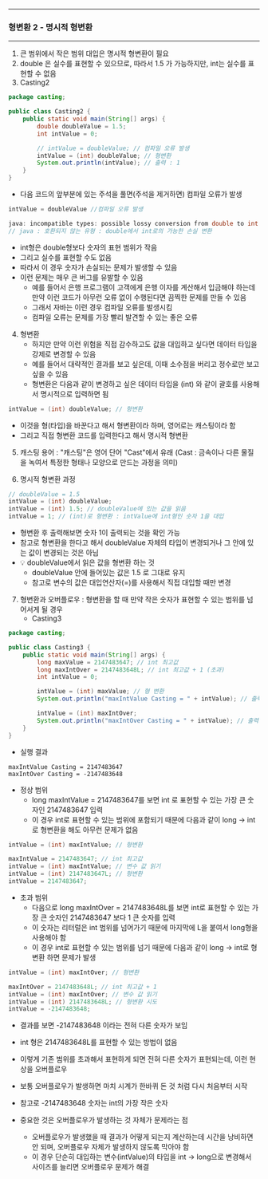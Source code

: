 -----
### 형변환 2 - 명시적 형변환
-----
1. 큰 범위에서 작은 범위 대입은 명시적 형변환이 필요
2. double 은 실수를 표현할 수 있으므로, 따라서 1.5 가 가능하지만, int는 실수를 표현할 수 없음
3. Casting2
```java
package casting;

public class Casting2 {
    public static void main(String[] args) {
        double doubleValue = 1.5;
        int intValue = 0;

        // intValue = doubleValue; // 컴파일 오류 발생
        intValue = (int) doubleValue; // 형변환
        System.out.println(intValue); // 출력 : 1
    }
}
```
  - 다음 코드의 앞부분에 있는 주석을 풀면(주석을 제거하면) 컴파일 오류가 발생
```java
intValue = doubleValue //컴파일 오류 발생
```
```java
java: incompatible types: possible lossy conversion from double to int
// java : 호환되지 않는 유형 : double에서 int로의 가능한 손실 변환
```
   - int형은 double형보다 숫자의 표현 범위가 작음
   - 그리고 실수를 표현할 수도 없음
   - 따라서 이 경우 숫자가 손실되는 문제가 발생할 수 있음
   - 이런 문제는 매우 큰 버그를 유발할 수 있음
     + 예를 들어서 은행 프로그램이 고객에게 은행 이자를 계산해서 입금해야 하는데 만약 이런 코드가 아무런 오류 없이 수행된다면 끔찍한 문제를 만들 수 있음
     + 그래서 자바는 이런 경우 컴파일 오류를 발생시킴
     + 컴파일 오류는 문제를 가장 빨리 발견할 수 있는 좋은 오류

4. 형변환
   - 하지만 만약 이런 위험을 직접 감수하고도 값을 대입하고 싶다면 데이터 타입을 강제로 변경할 수 있음
   - 예를 들어서 대략적인 결과를 보고 싶은데, 이때 소수점을 버리고 정수로만 보고 싶을 수 있음
   - 형변환은 다음과 같이 변경하고 싶은 데이터 타입을 (int) 와 같이 괄호를 사용해서 명시적으로 입력하면 됨
```java
intValue = (int) doubleValue; // 형변환
```
   - 이것을 형(타입)을 바꾼다고 해서 형변환이라 하며, 영어로는 캐스팅이라 함
   - 그리고 직접 형변환 코드를 입력한다고 해서 명시적 형변환

5. 캐스팅 용어 : "캐스팅"은 영어 단어 "Cast"에서 유래 (Cast : 금속이나 다른 물질을 녹여서 특정한 형태나 모양으로 만드는 과정을 의미)

6. 명시적 형변환 과정
```java
// doubleValue = 1.5
intValue = (int) doubleValue;
intValue = (int) 1.5; // doubleValue에 있는 값을 읽음
intValue = 1; // (int)로 형변환 : intValue에 int형인 숫자 1을 대입
```
  - 형변환 후 출력해보면 숫자 1이 출력되는 것을 확인 가능
  - 참고로 형변환을 한다고 해서 doubleValue 자체의 타입이 변경되거나 그 안에 있는 값이 변경되는 것은 아님
  - 💡 doubleValue에서 읽은 값을 형변환 하는 것
    + doubleValue 안에 들어있는 값은 1.5 로 그대로 유지
    + 참고로 변수의 값은 대입연산자(=)를 사용해서 직접 대입할 때만 변경

7. 형변환과 오버플로우 : 형변환을 할 때 만약 작은 숫자가 표현할 수 있는 범위를 넘어서게 될 경우
   - Casting3
```java
package casting;

public class Casting3 {
    public static void main(String[] args) {
        long maxValue = 2147483647; // int 최고값
        long maxIntOver = 2147483648L; // int 최고값 + 1 (초과)
        int intValue = 0;

        intValue = (int) maxValue; // 형 변환
        System.out.println("maxIntValue Casting = " + intValue); // 출력 : 214783647

        intValue = (int) maxIntOver;
        System.out.println("maxIntOver Casting = " + intValue); // 출력 : -2147483648
    }
}
```
   - 실행 결과
```
maxIntValue Casting = 2147483647
maxIntOver Casting = -2147483648
```

   - 정상 범위
     + long maxIntValue = 2147483647를 보면 int 로 표현할 수 있는 가장 큰 숫자인 2147483647 입력
     + 이 경우 int로 표현할 수 있는 범위에 포함되기 때문에 다음과 같이 long → int로 형변환을 해도 아무런 문제가 없음
```java
intValue = (int) maxIntValue; // 형변환
```
```java
maxIntValue = 2147483647; // int 최고값
intValue = (int) maxIntValue; // 변수 값 읽기
intValue = (int) 2147483647L; // 형변환
intValue = 2147483647;
```

   - 초과 범위    
     + 다음으로 long maxIntOver = 2147483648L를 보면 int로 표현할 수 있는 가장 큰 숫자인 2147483647 보다 1 큰 숫자를 입력
     + 이 숫자는 리터럴은 int 범위를 넘어가기 때문에 마지막에 L을 붙여서 long형을 사용해야 함
     + 이 경우 int로 표현할 수 있는 범위를 넘기 때문에 다음과 같이 long → int로 형변환 하면 문제가 발생
```java
intValue = (int) maxIntOver; // 형변환
```

```java
maxIntOver = 2147483648L; // int 최고값 + 1
intValue = (int) maxIntOver; // 변수 값 읽기
intValue = (int) 2147483648L; // 형변환 시도
intValue = -2147483648;
```
   - 결과를 보면 -2147483648 이라는 전혀 다른 숫자가 보임
   - int 형은 2147483648L를 표현할 수 있는 방법이 없음
   - 이렇게 기존 범위를 초과해서 표현하게 되면 전혀 다른 숫자가 표현되는데, 이런 현상을 오버플로우

   - 보통 오버플로우가 발생하면 마치 시계가 한바퀴 돈 것 처럼 다시 처음부터 시작
   - 참고로 -2147483648 숫자는 int의 가장 작은 숫자
   - 중요한 것은 오버플로우가 발생하는 것 자체가 문제라는 점
     + 오버플로우가 발생했을 때 결과가 어떻게 되는지 계산하는데 시간을 낭비하면 안 되며, 오버플로우 자체가 발생하지 않도록 막아야 함
     + 이 경우 단순히 대입하는 변수(intValue)의 타입을 int → long으로 변경해서 사이즈를 늘리면 오버플로우 문제가 해결
